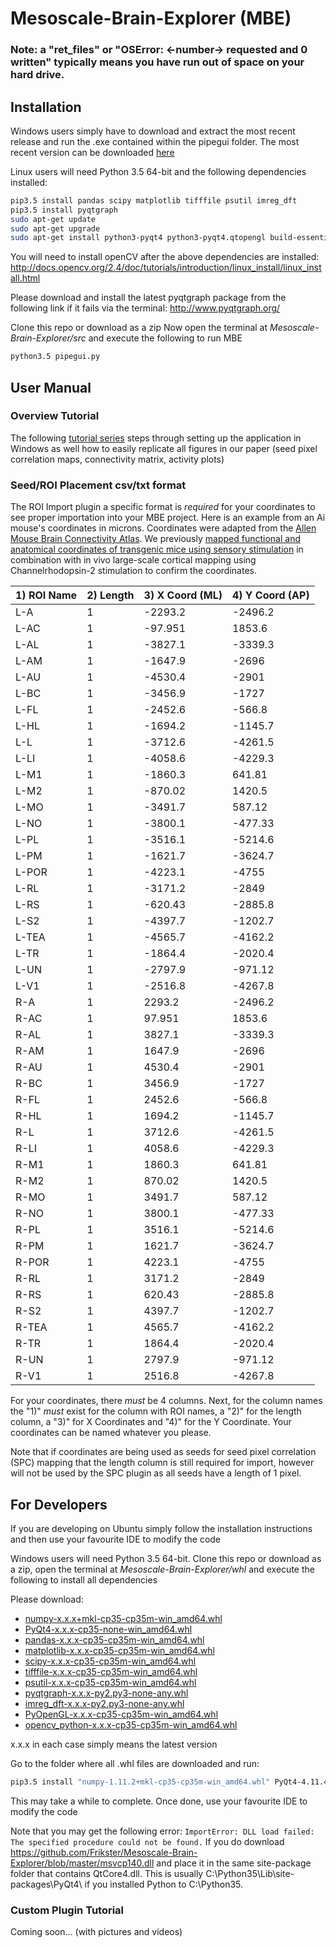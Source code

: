 # Mesoscale-Brain-Explorer (MBE)

### Note: a "ret_files" or "OSError: <-number-> requested and 0 written" typically means you have run out of space on your hard drive.

## Installation
Windows users simply have to download and extract the most recent 
release and run the .exe contained within the pipegui folder.
The most recent version can be downloaded [here](https://github.com/Frikster/Mesoscale-Brain-Explorer/releases/tag/0.7.4)

Linux users will need Python 3.5 64-bit and the following dependencies 
installed:
```bash
pip3.5 install pandas scipy matplotlib tifffile psutil imreg_dft
pip3.5 install pyqtgraph
sudo apt-get update
sudo apt-get upgrade
sudo apt-get install python3-pyqt4 python3-pyqt4.qtopengl build-essential libgtk2.0-dev libjpeg-dev libtiff4-dev libjasper-dev libopenexr-dev cmake python-dev python-numpy python-tk libtbb-dev libeigen3-dev yasm libfaac-dev libopencore-amrnb-dev libopencore-amrwb-dev libtheora-dev libvorbis-dev libxvidcore-dev libx264-dev libqt4-dev libqt4-opengl-dev sphinx-common texlive-latex-extra libv4l-dev libdc1394-22-dev libavcodec-dev libavformat-dev libswscale-dev default-jdk ant libvtk5-qt4-dev
```
You will need to install openCV after the above dependencies are installed: http://docs.opencv.org/2.4/doc/tutorials/introduction/linux_install/linux_install.html

Please download and install the latest pyqtgraph package from the 
following link if it fails via the terminal: http://www.pyqtgraph.org/

Clone this repo or download as a zip
Now open the terminal at *Mesoscale-Brain-Explorer/src* and execute the 
following to run MBE
```bash
python3.5 pipegui.py
```

## User Manual
### Overview Tutorial
The following [tutorial series](https://www.youtube.com/playlist?list=PLlnQ3H3mPPQROgoe-t3Hrhv4zdiJyw5Gs) steps through setting up the application in Windows as well how to easily replicate all figures in our paper (seed pixel correlation maps, connectivity matrix, activity plots)

### Seed/ROI Placement csv/txt format
The ROI Import plugin a specific format is *required* for your coordinates to see proper importation into your MBE project. Here is an example from an Ai mouse's coordinates in microns.  Coordinates were adapted from the [Allen Mouse Brain Connectivity Atlas](http://connectivity.brain-map.org/). We previously [mapped functional and anatomical coordinates of transgenic mice using sensory stimulation](https://www.ncbi.nlm.nih.gov/pubmed/22435052) in combination with in vivo large-scale cortical mapping using Channelrhodopsin-2 stimulation to confirm the coordinates.

| 1) ROI Name   | 2) Length     | 3) X Coord (ML)  | 4) Y Coord (AP) |
| ------------- | ------------- | ---------------- | ----------------|
| L-A          | 1             | -2293.2          |  -2496.2        |
| L-AC          | 1             | -97.951          |  1853.6        |
| L-AL          | 1             | -3827.1          |  -3339.3        |
| L-AM          | 1             | -1647.9          |   -2696        |
| L-AU          | 1             | -4530.4          |   -2901        |
| L-BC          | 1             | -3456.9           |  -1727        |
| L-FL          | 1             | -2452.6           |  -566.8        |
| L-HL          | 1             |  -1694.2          |  -1145.7        |
| L-L          | 1             |  -3712.6          |  -4261.5        |
| L-LI          | 1             |  -4058.6          |  -4229.3        |
| L-M1          | 1             |  -1860.3          |   641.81        |
| L-M2          | 1             |  -870.02          |   1420.5        |
| L-MO          | 1             |  -3491.7           |  587.12        |
| L-NO          | 1             |  -3800.1           |   -477.33     |
| L-PL          | 1             | -3516.1          |  -5214.6        |
| L-PM          | 1             | -1621.7          |  -3624.7        |
| L-POR          | 1             | -4223.1          |     -4755      |
| L-RL          | 1             | -3171.2          |   -2849        |
| L-RS          | 1             |  -620.43          |   -2885.8        |
| L-S2          | 1             | -4397.7           |  -1202.7        |
| L-TEA          | 1             | -4565.7           |   -4162.2        |
| L-TR          | 1             |  -1864.4          |  -2020.4        |
| L-UN          | 1             |  -2797.9          |  -971.12        |
| L-V1          | 1             |  -2516.8          |   -4267.8        |
| R-A          | 1             |  2293.2          |  -2496.2        |
| R-AC          | 1             |  97.951          |  1853.6        |
| R-AL          | 1             |  3827.1          |  -3339.3        |
| R-AM          | 1             | 1647.9          |   -2696        |
| R-AU          | 1             | 4530.4          |   -2901        |
| R-BC          | 1             | 3456.9           |  -1727        |
| R-FL          | 1             | 2452.6           |  -566.8        |
| R-HL          | 1             |  1694.2          |  -1145.7        |
| R-L          | 1             |  3712.6          |  -4261.5        |
| R-LI          | 1             |  4058.6          |  -4229.3        |
| R-M1          | 1             |  1860.3          |   641.81        |
| R-M2          | 1             |  870.02          |   1420.5        |
| R-MO          | 1             |  3491.7           |  587.12        |
| R-NO          | 1             |  3800.1           |   -477.33     |
| R-PL          | 1             | 3516.1          |  -5214.6        |
| R-PM          | 1             | 1621.7          |  -3624.7        |
| R-POR          | 1             | 4223.1          |     -4755      |
| R-RL          | 1             | 3171.2          |   -2849        |
| R-RS          | 1             |  620.43          |   -2885.8        |
| R-S2          | 1             | 4397.7           |  -1202.7        |
| R-TEA          | 1             | 4565.7           |   -4162.2        |
| R-TR          | 1             |  1864.4          |  -2020.4        |
| R-UN          | 1             |  2797.9          |  -971.12        |
| R-V1          | 1             |  2516.8          |   -4267.8        |


For your coordinates, there *must* be 4 columns. Next, for the column names the "1)" *must* exist for the column with ROI names, a "2)" for the length column, a "3)" for X Coordinates and "4)" for the Y Coordinate. Your coordinates can be named whatever you please. 

Note that if coordinates are being used as seeds for seed pixel correlation (SPC) mapping that the length column is still required for import, however will not be used by the SPC plugin as all seeds have a length of 1 pixel.

## For Developers
If you are developing on Ubuntu simply follow the installation 
instructions and then use your favourite IDE to modify the code

Windows users will need Python 3.5 64-bit. Clone 
this repo or download as a zip, open the terminal at
 *Mesoscale-Brain-Explorer/whl* and execute the 
following to install all dependencies

Please download:
* [numpy-x.x.x+mkl-cp35-cp35m-win_amd64.whl](http://www.lfd.uci.edu/~gohlke/pythonlibs/#numpy)
* [PyQt4-x.x.x-cp35-none-win_amd64.whl](http://www.lfd.uci.edu/~gohlke/pythonlibs/#pyqt4)
* [pandas-x.x.x-cp35-cp35m-win_amd64.whl](http://www.lfd.uci.edu/~gohlke/pythonlibs/#pandas)
* [matplotlib-x.x.x-cp35-cp35m-win_amd64.whl](http://www.lfd.uci.edu/~gohlke/pythonlibs/#matplotlib)
* [scipy-x.x.x-cp35-cp35m-win_amd64.whl](http://www.lfd.uci.edu/~gohlke/pythonlibs/#scipy)
* [tifffile-x.x.x-cp35-cp35m-win_amd64.whl](http://www.lfd.uci.edu/~gohlke/pythonlibs)
* [psutil-x.x.x-cp35-cp35m-win_amd64.whl](http://www.lfd.uci.edu/~gohlke/pythonlibs/#psutil)
* [pyqtgraph-x.x.x-py2.py3-none-any.whl](http://www.lfd.uci.edu/~gohlke/pythonlibs/)
* [imreg_dft-x.x.x-py2.py3-none-any.whl](http://www.lfd.uci.edu/~gohlke/pythonlibs/)
* [PyOpenGL-x.x.x-cp35-cp35m-win_amd64.whl](http://www.lfd.uci.edu/~gohlke/pythonlibs/#pyopengl)
* [opencv_python-x.x.x-cp35-cp35m-win_amd64.whl](http://www.lfd.uci.edu/~gohlke/pythonlibs/#opencv)

x.x.x in each case simply means the latest version

Go to the folder where all .whl files are downloaded and run:
```bash
pip3.5 install "numpy-1.11.2+mkl-cp35-cp35m-win_amd64.whl" PyQt4-4.11.4-cp35-none-win_amd64.whl pandas-0.19.1-cp35-cp35m-win_amd64.whl matplotlib-2.0.0b4-cp35-cp35m-win_amd64.whl scipy-0.18.1-cp35-cp35m-win_amd64.whl tifffile-2016.10.28-cp35-cp35m-win_amd64.whl psutil-5.0.0-cp35-cp35m-win_amd64.whl pyqtgraph-0.10.0-py2.py3-none-any.whl imreg_dft-2.0.0-py2.py3-none-any.whl PyOpenGL-3.1.1-cp35-cp35m-win_amd64.whl opencv_python-3.1.0-cp35-cp35m-win_amd64.whl
```
This may take a while to complete. 
Once done, use your favourite IDE to modify the code

Note that you may get the following error: `ImportError: DLL load failed: The specified procedure could not be found.` If you do download https://github.com/Frikster/Mesoscale-Brain-Explorer/blob/master/msvcp140.dll and place it in the same site-package folder that contains QtCore4.dll. This is usually C:\Python35\Lib\site-packages\PyQt4\ if you installed Python to C:\Python35.

### Custom Plugin Tutorial
Coming soon... (with pictures and videos)
